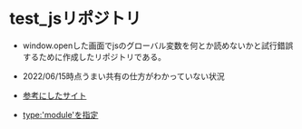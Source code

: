 # **test_jsリポジトリ**

* window.openした画面でjsのグローバル変数を何とか読めないかと試行錯誤するために作成したリポジトリである。

* 2022/06/15時点うまい共有の仕方がわかっていない状況

* [参考にしたサイト](https://ja.javascript.info/modules-intro)
* [type:'module'を指定](https://ja.stackoverflow.com/questions/66579/javascript%E3%81%AEmodule%E3%81%AEimport%E3%81%A7%E3%82%A8%E3%83%A9%E3%83%BC)
